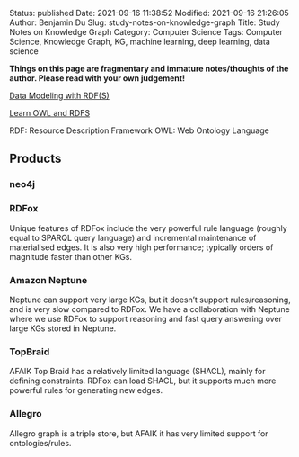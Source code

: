 Status: published
Date: 2021-09-16 11:38:52
Modified: 2021-09-16 21:26:05
Author: Benjamin Du
Slug: study-notes-on-knowledge-graph
Title: Study Notes on Knowledge Graph
Category: Computer Science
Tags: Computer Science, Knowledge Graph, KG, machine learning, deep learning, data science

**Things on this page are fragmentary and immature notes/thoughts of the author. Please read with your own judgement!**

[Data Modeling with RDF(S)](https://graphdb.ontotext.com/free/devhub/rdfs.html)

[Learn OWL and RDFS](https://cambridgesemantics.com/blog/semantic-university/learn-owl-rdfs/rdfs-vs-owl/)
 
RDF: Resource Description Framework
OWL: Web Ontology Language

## Products 

### neo4j

### RDFox
Unique features of RDFox include the very powerful rule language (roughly equal to SPARQL query language) and incremental maintenance of materialised edges. It is also very high performance; typically orders of magnitude faster than other KGs.

### Amazon Neptune
Neptune can support very large KGs, but it doesn’t support rules/reasoning, and is very slow compared to RDFox. We have a collaboration with Neptune where we use RDFox to support reasoning and fast query answering over large KGs stored in Neptune.

### TopBraid

AFAIK Top Braid has a relatively limited language (SHACL), mainly for defining constraints. RDFox can load SHACL, but it supports much more powerful rules for generating new edges.

### Allegro 

Allegro graph is a triple store, but AFAIK it has very limited support for ontologies/rules.
